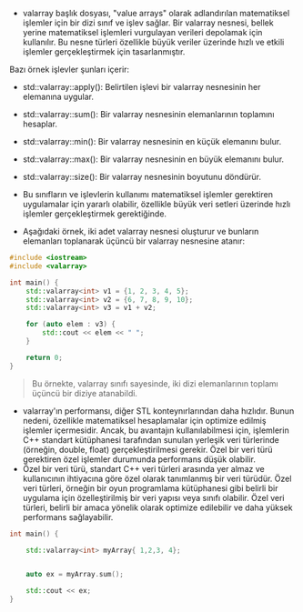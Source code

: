 - valarray başlık dosyası, "value arrays" olarak adlandırılan matematiksel işlemler için bir dizi sınıf ve işlev sağlar. Bir valarray nesnesi, bellek yerine matematiksel işlemleri vurgulayan verileri depolamak için kullanılır. Bu nesne türleri özellikle büyük veriler üzerinde hızlı ve etkili işlemler gerçekleştirmek için tasarlanmıştır.

Bazı örnek işlevler şunları içerir:

- std::valarray::apply(): Belirtilen işlevi bir valarray nesnesinin her elemanına uygular.
- std::valarray::sum(): Bir valarray nesnesinin elemanlarının toplamını hesaplar.
- std::valarray::min(): Bir valarray nesnesinin en küçük elemanını bulur.
- std::valarray::max(): Bir valarray nesnesinin en büyük elemanını bulur.
- std::valarray::size(): Bir valarray nesnesinin boyutunu döndürür.

- Bu sınıfların ve işlevlerin kullanımı matematiksel işlemler gerektiren uygulamalar için yararlı olabilir, özellikle büyük veri setleri üzerinde hızlı işlemler gerçekleştirmek gerektiğinde.

- Aşağıdaki örnek, iki adet valarray nesnesi oluşturur ve bunların elemanları toplanarak üçüncü bir valarray nesnesine atanır:

```CPP
#include <iostream>
#include <valarray>

int main() {
    std::valarray<int> v1 = {1, 2, 3, 4, 5};
    std::valarray<int> v2 = {6, 7, 8, 9, 10};
    std::valarray<int> v3 = v1 + v2;

    for (auto elem : v3) {
        std::cout << elem << " ";
    }

    return 0;
}

```

> Bu örnekte, valarray sınıfı sayesinde, iki dizi elemanlarının toplamı üçüncü bir diziye atanabildi.

- valarray'ın performansı, diğer STL konteynırlarından daha hızlıdır. Bunun nedeni, özellikle matematiksel hesaplamalar için optimize edilmiş işlemler içermesidir. Ancak, bu avantajın kullanılabilmesi için, işlemlerin C++ standart kütüphanesi tarafından sunulan yerleşik veri türlerinde (örneğin, double, float) gerçekleştirilmesi gerekir. Özel bir veri türü gerektiren özel işlemler durumunda performans düşük olabilir.
- Özel bir veri türü, standart C++ veri türleri arasında yer almaz ve kullanıcının ihtiyacına göre özel olarak tanımlanmış bir veri türüdür. Özel veri türleri, örneğin bir oyun programlama kütüphanesi gibi belirli bir uygulama için özelleştirilmiş bir veri yapısı veya sınıfı olabilir. Özel veri türleri, belirli bir amaca yönelik olarak optimize edilebilir ve daha yüksek performans sağlayabilir.


```CPP
int main() {

	std::valarray<int> myArray{ 1,2,3, 4};


	auto ex = myArray.sum();

	std::cout << ex;
}
```




































